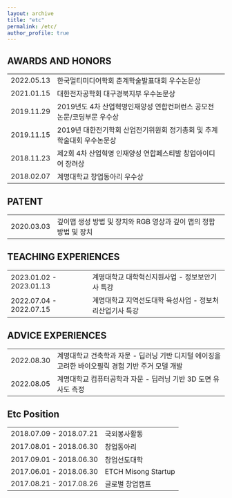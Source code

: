 ```yaml
---
layout: archive
title: "etc"
permalink: /etc/
author_profile: true
---
```


## AWARDS AND HONORS

|             |    |                                                              
| --------         | ------ |
| 2022.05.13    | 한국멀티미디어학회 춘계학술발표대회 우수논문상                        |
|2021.01.15|대한전자공학회 대구경북지부 우수논문상|
|2019.11.29|2019년도 4차 산업혁명인재양성 연합컨퍼런스 공모전 논문/코딩부문 우수상|
|2019.11.15|2019년 대한전기학회 산업전기위원회 정기총회 및 추계학술대회 우수논문상|
|2018.11.23|제2회 4차 산업혁명 인재양성 연합페스티발 창업아이디어 장려상|
|2018.02.07|계명대학교 창업동아리 우수상|

## PATENT

|             |    |                                                              
| --------         | ------ | 
| 2020.03.03    | 깊이맵 생성 방법 및 장치와 RGB 영상과 깊이 맵의 정합 방법 및 장치                        |   

## TEACHING EXPERIENCES

|             |    |                                                              
| --------         | ------ | 
| 2023.01.02 - 2023.01.13    | 계명대학교 대학혁신지원사업 - 정보보안기사 특강                        |   
| 2022.07.04 - 2022.07.15    | 계명대학교 지역선도대학 육성사업 - 정보처리산업기사 특강                          |   

## ADVICE EXPERIENCES

|             |    |                                                              
| --------         | ------ | 
| 2022.08.30    | 계명대학교 건축학과 자문 - 딥러닝 기반 디지털 에이징을 고려한 바이오필릭 경험 기반 주거 모델 개발                        |   
| 2022.08.05    | 계명대학교 컴퓨터공학과 자문 - 딥러닝 기반 3D 도면 유사도 측정                            |   
 
## Etc Position

|             |    |                                                              
| --------         | ------ | 
| 2018.07.09 - 2018.07.21    | 국외봉사활동                        |   
| 2017.08.01 - 2018.06.30    | 창업동아리   |                        
| 2017.09.01 - 2018.06.30    | 창업선도대학 | 
| 2017.06.01 - 2018.06.30 | ETCH Misong Startup | 
| 2017.08.21 - 2017.08.26 | 글로벌 창업캠프 | 